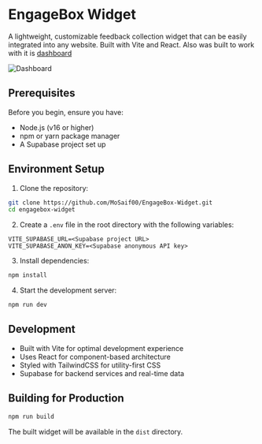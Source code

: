 # EngageBox Widget

A lightweight, customizable feedback collection widget that can be easily integrated into any website. Built with Vite and React. Also was built to work with it is [dashboard](https://github.com/MoSaif00/EngageBox-Dashboard.git)

![Dashboard](./public/demo.png)

## Prerequisites

Before you begin, ensure you have:

- Node.js (v16 or higher)
- npm or yarn package manager
- A Supabase project set up

## Environment Setup

1. Clone the repository:

```bash
git clone https://github.com/MoSaif00/EngageBox-Widget.git
cd engagebox-widget
```

2. Create a `.env` file in the root directory with the following variables:

```env
VITE_SUPABASE_URL=<Supabase project URL>
VITE_SUPABASE_ANON_KEY=<Supabase anonymous API key>
```

3. Install dependencies:

```bash
npm install
```

4. Start the development server:

```bash
npm run dev
```

## Development

- Built with Vite for optimal development experience
- Uses React for component-based architecture
- Styled with TailwindCSS for utility-first CSS
- Supabase for backend services and real-time data

## Building for Production

```bash
npm run build
```

The built widget will be available in the `dist` directory.
